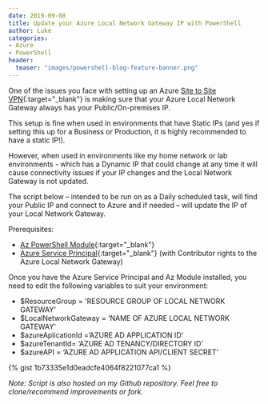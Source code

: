 ```yaml
---
date: 2019-09-08
title: Update your Azure Local Network Gateway IP with PowerShell
author: Luke
categories:
- Azure
- PowerShell
header:
  teaser: "images/powershell-blog-feature-banner.png"
---
```

One of the issues you face with setting up an Azure [Site to Site
VPN](https://docs.microsoft.com/en-us/azure/vpn-gateway/vpn-gateway-howto-site-to-site-resource-manager-portal){:target="_blank"}
is making sure that your Azure Local Network Gateway always has your
Public/On-premises IP.

This setup is fine when used in environments that have Static IPs (and yes if
setting this up for a Business or Production, it is highly recommended to have a
static IP!).

However, when used in environments like my home network or lab environments - which has a Dynamic IP that could change at any time it will cause connectivity issues if your IP changes and the Local Network Gateway is not updated.

The script below – intended to be run on as a Daily scheduled task, will find
your Public IP and connect to Azure and if needed – will update the IP of your
Local Network Gateway.

Prerequisites:

* [Az PowerShell
  Module](https://docs.microsoft.com/en-us/powershell/azure/install-az-ps?view=azps-2.6.0){:target="_blank"}
* [Azure Service
  Principal](https://docs.microsoft.com/en-us/azure/active-directory/develop/howto-create-service-principal-portal){:target="_blank"}
  (with Contributor rights to the Azure Local Network Gateway)

Once you have the Azure Service Principal and Az Module installed, you need to
edit the following variables to suit your environment:

* $ResourceGroup = 'RESOURCE GROUP OF LOCAL NETWORK GATEWAY'
* $LocalNetworkGateway = ‘NAME OF AZURE LOCAL NETWORK GATEWAY’
* $azureAplicationId =’AZURE AD APPLICATION ID’
* $azureTenantId= ‘AZURE AD TENANCY/DIRECTORY ID’
* $azureAPI = ‘AZURE AD APPLICATION API/CLIENT SECRET’

{% gist 1b73335e1d0eadcfe4064f8221077ca1 %}

_Note: Script is also hosted on my Github repository. Feel free to
clone/recommend improvements or fork._